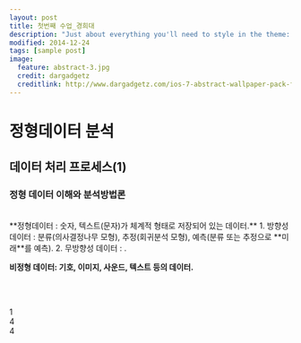 ```yaml
---
layout: post
title: 첫번째 수업_경희대
description: "Just about everything you'll need to style in the theme: headings, paragraphs, blockquotes, tables, code blocks, and more."
modified: 2014-12-24
tags: [sample post]
image:
  feature: abstract-3.jpg
  credit: dargadgetz
  creditlink: http://www.dargadgetz.com/ios-7-abstract-wallpaper-pack-for-iphone-5-and-ipod-touch-retina/
---
```


# 정형데이터 분석
## 데이터 처리 프로세스(1)
### 정형 데이터 이해와 분석방법론
<br />
**정형데이터 : 숫자, 텍스트(문자)가 체계적 형태로 저장되어 있는 데이터.**
 1. 방향성 데이터 : 분류(의사결정나무 모형), 추정(회귀분석 모형), 예측(분류 또는 추정으로 **미래**를 예측).
 2. 무방향성 데이터 : .
 
**비정형 데이터: 기호, 이미지, 사운드, 텍스트 등의 데이터.**

<br /><br />

1
<br />
4
<br />
4
